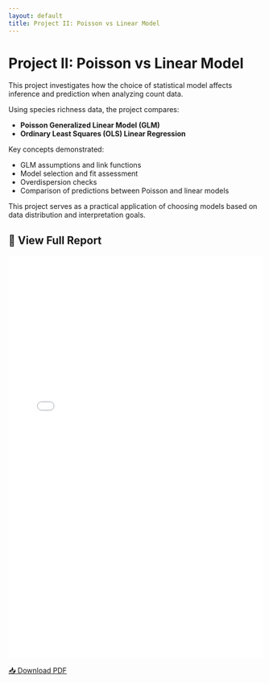 ```yaml
---
layout: default
title: Project II: Poisson vs Linear Model
---
```


# Project II: Poisson vs Linear Model

This project investigates how the choice of statistical model affects inference and prediction when analyzing count data.

Using species richness data, the project compares:

- **Poisson Generalized Linear Model (GLM)**
- **Ordinary Least Squares (OLS) Linear Regression**

Key concepts demonstrated:

- GLM assumptions and link functions
- Model selection and fit assessment
- Overdispersion checks
- Comparison of predictions between Poisson and linear models

This project serves as a practical application of choosing models based on data distribution and interpretation goals.

## 📄 View Full Report

<iframe src="/pdfs/DSA8020_Project2_SligerMeredith.pdf" width="100%" height="800px" style="border: none;"></iframe>

[📥 Download PDF](/pdfs/DSA8020_Project2_SligerMeredith.pdf)

